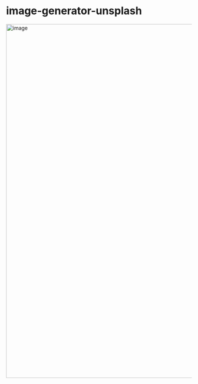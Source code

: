 # image-generator-unsplash
<img width="960" alt="image" src="https://github.com/Rdavee/image-generator-unsplash/assets/141089345/4b77807d-3ef1-41b1-9394-3621769cae90">
